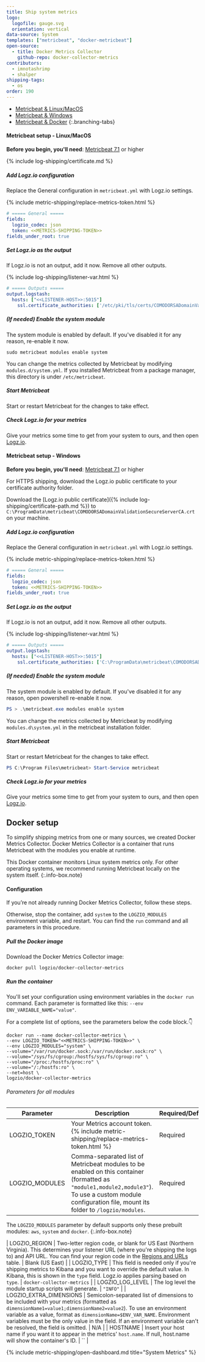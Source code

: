 ```yaml
---
title: Ship system metrics
logo:
  logofile: gauge.svg
  orientation: vertical
data-source: System
templates: ["metricbeat", "docker-metricbeat"]
open-source:
  - title: Docker Metrics Collector
    github-repo: docker-collector-metrics
contributors:
  - imnotashrimp
  - shalper
shipping-tags:
  - os
order: 190
---
```


<!-- tabContainer:start -->
<div class="branching-container">

* [Metricbeat & Linux/MacOS](#metricbeat-config-unix)
* [Metricbeat & Windows](#metricbeat-config-win)
* [Metricbeat & Docker](#docker-config)
{:.branching-tabs}

<!-- tab:start -->
<div id="metricbeat-config-unix">

#### Metricbeat setup - Linux/MacOS

**Before you begin, you'll need**:
[Metricbeat 7.1](https://www.elastic.co/guide/en/beats/metricbeat/7.1/metricbeat-installation.html) or higher

<div class="tasklist">

{% include log-shipping/certificate.md %}

##### Add Logz.io configuration

Replace the General configuration in `metricbeat.yml` with Logz.io settings.

{% include metric-shipping/replace-metrics-token.html %}

```yaml
# ===== General =====
fields:
  logzio_codec: json
  token: <<METRICS-SHIPPING-TOKEN>>
fields_under_root: true
```

##### Set Logz.io as the output

If Logz.io is not an output, add it now.
Remove all other outputs.

{% include log-shipping/listener-var.html %} 

```yaml
# ===== Outputs =====
output.logstash:
  hosts: ["<<LISTENER-HOST>>:5015"]
    ssl.certificate_authorities: ['/etc/pki/tls/certs/COMODORSADomainValidationSecureServerCA.crt']
```

##### _(If needed)_  Enable the system module

The system module is enabled by default.
If you've disabled it for any reason, re-enable it now.

```shell
sudo metricbeat modules enable system
```

You can change the metrics collected by Metricbeat by modifying `modules.d/system.yml`.
If you installed Metricbeat from a package manager, this directory is under `/etc/metricbeat`.

##### Start Metricbeat

Start or restart Metricbeat for the changes to take effect.

##### Check Logz.io for your metrics

Give your metrics some time to get from your system to ours, and then open [Logz.io](https://app.logz.io/#/dashboard/kibana).

</div>

</div>
<!-- tab:end -->

<!-- tab:start -->
<div id="metricbeat-config-win">

#### Metricbeat setup - Windows

**Before you begin, you'll need**:
[Metricbeat 7.1](https://www.elastic.co/guide/en/beats/metricbeat/7.1/metricbeat-installation.html#win) or higher

<div class="tasklist">

For HTTPS shipping, download the Logz.io public certificate to your certificate authority folder.

Download the
[Logz.io public certificate]({% include log-shipping/certificate-path.md %})
to `C:\ProgramData\metricbeat\COMODORSADomainValidationSecureServerCA.crt`
on your machine.

##### Add Logz.io configuration

Replace the General configuration in `metricbeat.yml` with Logz.io settings.

{% include metric-shipping/replace-metrics-token.html %}

```yaml
# ===== General =====
fields:
  logzio_codec: json
  token: <<METRICS-SHIPPING-TOKEN>>
fields_under_root: true
```

##### Set Logz.io as the output

If Logz.io is not an output, add it now.
Remove all other outputs.

{% include log-shipping/listener-var.html %} 

```yaml
# ===== Outputs =====
output.logstash:
  hosts: ["<<LISTENER-HOST>>:5015"]
    ssl.certificate_authorities: ['C:\ProgramData\metricbeat\COMODORSADomainValidationSecureServerCA.crt']
```

##### _(If needed)_ Enable the system module

The system module is enabled by default.
If you've disabled it for any reason, open powershell re-enable it now.

```powershell
PS > .\metricbeat.exe modules enable system
```

You can change the metrics collected by Metricbeat by modifying `modules.d\system.yml` in the metricbeat installation folder.

##### Start Metricbeat

Start or restart Metricbeat for the changes to take effect.

```powershell
PS C:\Program Files\metricbeat> Start-Service metricbeat
```

##### Check Logz.io for your metrics

Give your metrics some time to get from your system to ours, and then open [Logz.io](https://app.logz.io/#/dashboard/kibana).

</div>

</div>
<!-- tab:end -->

<!-- tab:start -->
<div id="docker-config">

## Docker setup

To simplify shipping metrics from one or many sources,
we created Docker Metrics Collector.
Docker Metrics Collector is a container
that runs Metricbeat with the modules you enable at runtime.

<!-- info-box-start:info -->
This Docker container monitors Linux system metrics only.
For other operating systems, we recommend running Metricbeat locally on the system itself.
{:.info-box.note}
<!-- info-box-end -->

#### Configuration

If you’re not already running Docker Metrics Collector, follow these steps.

Otherwise, stop the container, add
`system`
to the `LOGZIO_MODULES` environment variable,
and restart.
You can find the `run` command and all parameters
in this procedure.

<div class="tasklist">

##### Pull the Docker image

Download the Docker Metrics Collector image:

```shell
docker pull logzio/docker-collector-metrics
```

##### Run the container

You'll set your configuration using environment variables
in the `docker run` command.
Each parameter is formatted like this:
`--env ENV_VARIABLE_NAME="value"`.

For a complete list of options, see the parameters below the code block.👇

```shell
docker run --name docker-collector-metrics \
--env LOGZIO_TOKEN="<<METRICS-SHIPPING-TOKEN>>" \
--env LOGZIO_MODULES="system" \
--volume="/var/run/docker.sock:/var/run/docker.sock:ro" \
--volume="/sys/fs/cgroup:/hostfs/sys/fs/cgroup:ro" \
--volume="/proc:/hostfs/proc:ro" \
--volume="/:/hostfs:ro" \
--net=host \
logzio/docker-collector-metrics
```

###### Parameters for all modules

| Parameter | Description | Required/Default |
|---|---|---|
| LOGZIO_TOKEN  | Your Metrics account token. {% include metric-shipping/replace-metrics-token.html %} | Required |
| LOGZIO_MODULES  | Comma-separated list of Metricbeat modules to be enabled on this container (formatted as `"module1,module2,module3"`). To use a custom module configuration file, mount its folder to `/logzio/modules`. | Required |

<!-- info-box-start:info -->
The `LOGZIO_MODULES` parameter by default supports only these prebuilt modules: `aws`, `system` and `docker`.
{:.info-box.note}
<!-- info-box-end --> 

| LOGZIO_REGION | Two-letter region code, or blank for US East (Northern Virginia). This determines your listener URL (where you're shipping the logs to) and API URL.    You can find your region code in the [Regions and URLs](docs.logz.io/user-guide/accounts/account-region.html#regions-and-urls) table. | Blank (US East) |
| LOGZIO_TYPE | This field is needed only if you're shipping metrics to Kibana and you want to override the default value.    In Kibana, this is shown in the `type` field. Logz.io applies parsing based on `type`. | `docker-collector-metrics` |
| LOGZIO_LOG_LEVEL  | The log level the module startup scripts will generate. | `"INFO"` |
| LOGZIO_EXTRA_DIMENSIONS | Semicolon-separated list of dimensions to be included with your metrics (formatted as `dimensionName1=value1;dimensionName2=value2`).    To use an environment variable as a value, format as `dimensionName=$ENV_VAR_NAME`. Environment variables must be the only value in the field. If an environment variable can't be resolved, the field is omitted. | N/A |
| HOSTNAME | Insert your host name if you want it to appear in the metrics' `host.name`. If null, host.name will show the container's ID. | `` |


{% include metric-shipping/open-dashboard.md title="System Metrics" %}

</div>

</div>
<!-- tab:end -->

</div>
<!-- tabContainer:end -->
